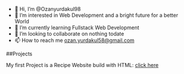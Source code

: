 - 👋 Hi, I’m @Ozanyurdakul98
- 👀 I’m interested in Web Development and a bright future for a better World
- 🌱 I’m currently learning Fullstack Web Development
- 💞️ I’m looking to collaborate on nothing todate
- 📫 How to reach me ozan.yurdakul58@gmail.com

##Projects

My first Project is a Recipe Website build with HTML:
<a href="https://ozanyurdakul98.github.io/odin-recipes/">click here</a>

<!---
Ozanyurdakul98/Ozanyurdakul98 is a ✨ special ✨ repository because its `README.md` (this file) appears on your GitHub profile.
You can click the Preview link to take a look at your changes.
--->
